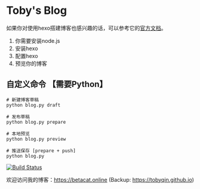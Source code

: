 # Toby's Blog

如果你对使用hexo搭建博客也感兴趣的话，可以参考它的[官方文档](https://hexo.io/)。

1. 你需要安装node.js
2. 安装hexo
3. 配置hexo
4. 预览你的博客

## 自定义命令 【需要Python】

```shell
# 新建博客草稿
python blog.py draft

# 发布草稿
python blog.py prepare

# 本地预览
python blog.py preview

# 推送保存 [prepare + push]
python blog.py

```

[![Build Status](https://travis-ci.org/tobyqin/blog.svg?branch=master)](https://travis-ci.org/tobyqin/blog)

欢迎访问我的博客：https://betacat.online (Backup: https://tobyqin.github.io)